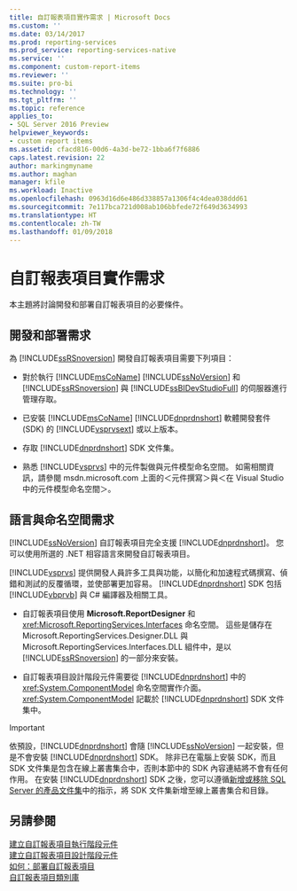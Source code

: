 ```yaml
---
title: 自訂報表項目實作需求 | Microsoft Docs
ms.custom: ''
ms.date: 03/14/2017
ms.prod: reporting-services
ms.prod_service: reporting-services-native
ms.service: ''
ms.component: custom-report-items
ms.reviewer: ''
ms.suite: pro-bi
ms.technology: ''
ms.tgt_pltfrm: ''
ms.topic: reference
applies_to:
- SQL Server 2016 Preview
helpviewer_keywords:
- custom report items
ms.assetid: cfacd816-00d6-4a3d-be72-1bba6f7f6886
caps.latest.revision: 22
author: markingmyname
ms.author: maghan
manager: kfile
ms.workload: Inactive
ms.openlocfilehash: 0963d16d6e486d338857a1306f4c4dea038ddd61
ms.sourcegitcommit: 7e117bca721d008ab106bbfede72f649d3634993
ms.translationtype: HT
ms.contentlocale: zh-TW
ms.lasthandoff: 01/09/2018
---
```

# <a name="custom-report-item-implementation-requirements"></a>自訂報表項目實作需求
  本主題將討論開發和部署自訂報表項目的必要條件。  
  
## <a name="development-and-deployment-requirements"></a>開發和部署需求  
 為 [!INCLUDE[ssRSnoversion](../../includes/ssrsnoversion-md.md)] 開發自訂報表項目需要下列項目：  
  
-   對於執行 [!INCLUDE[msCoName](../../includes/msconame-md.md)] [!INCLUDE[ssNoVersion](../../includes/ssnoversion-md.md)] 和 [!INCLUDE[ssRSnoversion](../../includes/ssrsnoversion-md.md)] 與 [!INCLUDE[ssBIDevStudioFull](../../includes/ssbidevstudiofull-md.md)] 的伺服器進行管理存取。  
  
-   已安裝 [!INCLUDE[msCoName](../../includes/msconame-md.md)] [!INCLUDE[dnprdnshort](../../includes/dnprdnshort-md.md)] 軟體開發套件 (SDK) 的 [!INCLUDE[vsprvsext](../../includes/vsprvsext-md.md)] 或以上版本。  
  
-   存取 [!INCLUDE[dnprdnshort](../../includes/dnprdnshort-md.md)] SDK 文件集。  
  
-   熟悉 [!INCLUDE[vsprvs](../../includes/vsprvs-md.md)] 中的元件製做與元件模型命名空間。 如需相關資訊，請參閱 msdn.microsoft.com 上面的＜元件撰寫＞與＜在 Visual Studio 中的元件模型命名空間＞。  
  
## <a name="language-and-namespace-requirements"></a>語言與命名空間需求  
 [!INCLUDE[ssNoVersion](../../includes/ssnoversion-md.md)] 自訂報表項目完全支援 [!INCLUDE[dnprdnshort](../../includes/dnprdnshort-md.md)]。 您可以使用所選的 .NET 相容語言來開發自訂報表項目。  
  
 [!INCLUDE[vsprvs](../../includes/vsprvs-md.md)] 提供開發人員許多工具與功能，以簡化和加速程式碼撰寫、偵錯和測試的反覆循環，並使部署更加容易。 [!INCLUDE[dnprdnshort](../../includes/dnprdnshort-md.md)] SDK 包括 [!INCLUDE[vbprvb](../../includes/vbprvb-md.md)] 與 C# 編譯器及相關工具。  
  
-   自訂報表項目使用 **Microsoft.ReportDesigner** 和 <xref:Microsoft.ReportingServices.Interfaces> 命名空間。 這些是儲存在 Microsoft.ReportingServices.Designer.DLL 與 Microsoft.ReportingServices.Interfaces.DLL 組件中，是以 [!INCLUDE[ssRSnoversion](../../includes/ssrsnoversion-md.md)] 的一部分來安裝。  
  
-   自訂報表項目設計階段元件需要從 [!INCLUDE[dnprdnshort](../../includes/dnprdnshort-md.md)] 中的 <xref:System.ComponentModel> 命名空間實作介面。 <xref:System.ComponentModel> 記載於 [!INCLUDE[dnprdnshort](../../includes/dnprdnshort-md.md)] SDK 文件集中。  
  
> [!IMPORTANT]  
>  依預設，[!INCLUDE[dnprdnshort](../../includes/dnprdnshort-md.md)] 會隨 [!INCLUDE[ssNoVersion](../../includes/ssnoversion-md.md)] 一起安裝，但是不會安裝 [!INCLUDE[dnprdnshort](../../includes/dnprdnshort-md.md)] SDK。 除非已在電腦上安裝 SDK，而且 SDK 文件集是包含在線上叢書集合中，否則本節中的 SDK 內容連結將不會有任何作用。 在安裝 [!INCLUDE[dnprdnshort](../../includes/dnprdnshort-md.md)] SDK 之後，您可以遵循[新增或移除 SQL Server 的產品文件集](http://msdn.microsoft.com/library/ef798cc8-87cf-4d60-a7bf-9e061bdd0052)中的指示，將 SDK 文件集新增至線上叢書集合和目錄。  
  
## <a name="see-also"></a>另請參閱  
 [建立自訂報表項目執行階段元件](../../reporting-services/custom-report-items/creating-a-custom-report-item-run-time-component.md)   
 [建立自訂報表項目設計階段元件](../../reporting-services/custom-report-items/creating-a-custom-report-item-design-time-component.md)   
 [如何：部署自訂報表項目](../../reporting-services/custom-report-items/how-to-deploy-a-custom-report-item.md)   
 [自訂報表項目類別庫](../../reporting-services/custom-report-items/custom-report-item-class-libraries.md)  
  
  
